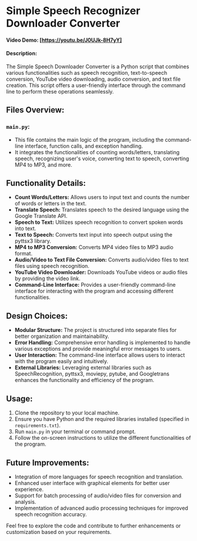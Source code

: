 # Simple Speech Recognizer Downloader Converter

#### Video Demo: [https://youtu.be/J0UJk-8H7yY]

#### Description:
The Simple Speech Downloader Converter is a Python script that combines various functionalities such as speech recognition, text-to-speech conversion, YouTube video downloading, audio conversion, and text file creation. This script offers a user-friendly interface through the command line to perform these operations seamlessly.

## Files Overview:

### `main.py`:
- This file contains the main logic of the program, including the command-line interface, function calls, and exception handling.
- It integrates the functionalities of counting words/letters, translating speech, recognizing user's voice, converting text to speech, converting MP4 to MP3, and more.

## Functionality Details:

- **Count Words/Letters:** Allows users to input text and counts the number of words or letters in the text.
- **Translate Speech:** Translates speech to the desired language using the Google Translate API.
- **Speech to Text:** Utilizes speech recognition to convert spoken words into text.
- **Text to Speech:** Converts text input into speech output using the pyttsx3 library.
- **MP4 to MP3 Conversion:** Converts MP4 video files to MP3 audio format.
- **Audio/Video to Text File Conversion:** Converts audio/video files to text files using speech recognition.
- **YouTube Video Downloader:** Downloads YouTube videos or audio files by providing the video link.
- **Command-Line Interface:** Provides a user-friendly command-line interface for interacting with the program and accessing different functionalities.

## Design Choices:

- **Modular Structure:** The project is structured into separate files for better organization and maintainability.
- **Error Handling:** Comprehensive error handling is implemented to handle various exceptions and provide meaningful error messages to users.
- **User Interaction:** The command-line interface allows users to interact with the program easily and intuitively.
- **External Libraries:** Leveraging external libraries such as SpeechRecognition, pyttsx3, moviepy, pytube, and Googletrans enhances the functionality and efficiency of the program.

## Usage:

1. Clone the repository to your local machine.
2. Ensure you have Python and the required libraries installed (specified in `requirements.txt`).
3. Run `main.py` in your terminal or command prompt.
4. Follow the on-screen instructions to utilize the different functionalities of the program.

## Future Improvements:

- Integration of more languages for speech recognition and translation.
- Enhanced user interface with graphical elements for better user experience.
- Support for batch processing of audio/video files for conversion and analysis.
- Implementation of advanced audio processing techniques for improved speech recognition accuracy.

Feel free to explore the code and contribute to further enhancements or customization based on your requirements.
